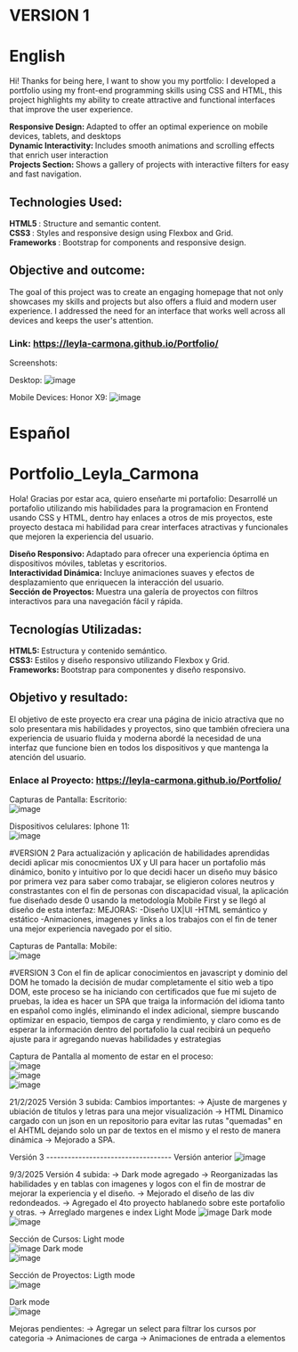 # VERSION 1
# English

Hi! Thanks for being here, I want to show you my portfolio:
I developed a portfolio using my front-end programming skills using CSS and HTML, this project highlights my ability to create attractive and functional interfaces that improve the user experience.

<b> Responsive Design: </b> Adapted to offer an optimal experience on mobile devices, tablets, and desktops <br>
<b> Dynamic Interactivity: </b> Includes smooth animations and scrolling effects that enrich user interaction <br>
<b> Projects Section: </b> Shows a gallery of projects with interactive filters for easy and fast navigation. <br>


## Technologies Used:

<b> HTML5 </b> : Structure and semantic content. <br>
<b> CSS3 </b>: Styles and responsive design using Flexbox and Grid.<br>
<b> Frameworks </b> : Bootstrap for components and responsive design.<br>

## Objective and outcome:
The goal of this project was to create an engaging homepage that not only showcases my skills and projects but also offers a fluid and modern user experience. I addressed the need for an interface that works well across all devices and keeps the user's attention.

### Link: https://leyla-carmona.github.io/Portfolio/

Screenshots:

Desktop:
![image](https://github.com/user-attachments/assets/f676beb1-3daf-43ab-b241-702745d3963b)

Mobile Devices:
Honor X9: 
![image](https://github.com/user-attachments/assets/b79c98d6-cd76-4570-b295-392a96161ead)


# Español 

# Portfolio_Leyla_Carmona

Hola! Gracias por estar aca, quiero enseñarte mi portafolio:
Desarrollé un portafolio utilizando mis habilidades para la programacion en Frontend usando CSS y HTML, dentro hay enlaces a otros de mis proyectos, este proyecto destaca mi habilidad para crear interfaces atractivas y funcionales que mejoren la experiencia del usuario.

<b> Diseño Responsivo: </b>  Adaptado para ofrecer una experiencia óptima en dispositivos móviles, tabletas y escritorios. <br>
<b> Interactividad Dinámica: </b>  Incluye animaciones suaves y efectos de desplazamiento que enriquecen la interacción del usuario. <br>
<b> Sección de Proyectos: </b>  Muestra una galería de proyectos con filtros interactivos para una navegación fácil y rápida. <br>

## Tecnologías Utilizadas:
 
<b> HTML5: </b> Estructura y contenido semántico. <br>
<b> CSS3: </b> Estilos y diseño responsivo utilizando Flexbox y Grid.  <br>
<b> Frameworks: </b> Bootstrap para componentes y diseño responsivo. <br>

## Objetivo y resultado:

El objetivo de este proyecto era crear una página de inicio atractiva que no solo presentara mis habilidades y proyectos, sino que también ofreciera una experiencia de usuario fluida y moderna abordé la necesidad de una interfaz que funcione bien en todos los dispositivos y que mantenga la atención del usuario.

### Enlace al Proyecto: https://leyla-carmona.github.io/Portfolio/

Capturas de Pantalla:
Escritorio:
<br> ![image](https://github.com/user-attachments/assets/f676beb1-3daf-43ab-b241-702745d3963b)

Dispositivos celulares:
Iphone 11: 
<br> ![image](https://github.com/user-attachments/assets/8b0b18cc-2cdd-4431-9086-f8df3655c4b4)


#VERSION 2
Para actualización y aplicación de habilidades aprendidas decidi aplicar mis conocmientos UX y UI para hacer un portafolio más dinámico, bonito y intuitivo por lo que decidi hacer un diseño muy básico por primera vez para saber como trabajar, se eligieron colores neutros y constrastantes con el fin de personas con discapacidad visual, la aplicación fue diseñado desde 0 usando la metodología Mobile First y se llegó al diseño de esta interfaz:
MEJORAS:
-Diseño UX|UI
-HTML semántico y estático
-Animaciones, imagenes y links a los trabajos con el fin de tener una mejor experiencia navegado por el sitio.

Capturas de Pantalla:
Mobile:
<br> ![image](https://github.com/user-attachments/assets/1a3e18ae-93e6-4334-ba2d-ad59c4f96f5b)


#VERSION 3
Con el fin de aplicar conocimientos en javascript y dominio del DOM he tomado la decisión de mudar completamente el sitio web a tipo DOM, este proceso se ha iniciando con certificados que fue mi sujeto de pruebas, la idea es hacer un SPA que traiga la información del idioma tanto en español como inglés, eliminando el index adicional, siempre buscando optimizar en espacio, tiempos de carga y rendimiento, y claro como es de esperar la información dentro del portafolio la cual recibirá un pequeño ajuste para ir agregando nuevas habilidades y estrategias

Captura de Pantalla al momento de estar en el proceso:
<br> ![image](https://github.com/user-attachments/assets/932f04f2-e5cf-4843-8639-6b3f71664dd3)
<br> ![image](https://github.com/user-attachments/assets/a0577bdc-2acc-4896-b321-5905b6680f13)
<br> ![image](https://github.com/user-attachments/assets/ee0726e7-8211-48f6-a755-42ef374eae03)


21/2/2025
Versión 3 subida:
Cambios importantes: 
-> Ajuste de margenes y ubiación de titulos y letras para una mejor visualización
-> HTML Dinamico cargado con un json en un repositorio para evitar las rutas "quemadas" en el AHTML dejando solo un par de textos en el mismo y el resto de manera dinámica
-> Mejorado a SPA.

Versión 3 ----------------------------------- Versión anterior
![image](https://github.com/user-attachments/assets/d67fe04e-580b-487f-bd61-fc2c74b40ca0)


9/3/2025
Versión 4 subida:
-> Dark mode agregado
-> Reorganizadas las habilidades y en tablas con imagenes y logos con el fin de mostrar de mejorar la experiencia y el diseño.
-> Mejorado el diseño de las div redondeados.
-> Agregado el 4to proyecto hablanedo sobre este portafolio y otras.
-> Arreglado margenes e index
Light Mode
![image](https://github.com/user-attachments/assets/f854c8ae-4c3c-412b-8e6a-0af3033a224c)
Dark mode
![image](https://github.com/user-attachments/assets/ed4a1f82-d52e-4e2f-be55-8ed80b0d6ac1)

Sección de Cursos:
Light mode <br>
![image](https://github.com/user-attachments/assets/d01f3bf1-0fdd-4af3-aba4-315e6e02d4b6)
Dark mode <br>
![image](https://github.com/user-attachments/assets/067f8a8b-760e-4de1-bca2-505406b514bd)

Sección de Proyectos:
Ligth mode <br>
![image](https://github.com/user-attachments/assets/e5963b0f-6edc-4edc-a7bb-889a94e15743)

Dark mode <br>
![image](https://github.com/user-attachments/assets/297c2a9c-2cc9-4747-ae95-19a46598e722)


Mejoras pendientes: 
-> Agregar un select para filtrar los cursos por categoria
-> Animaciones de carga 
-> Animaciones de entrada a elementos
